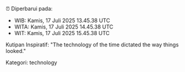 ⏰ Diperbarui pada:
- WIB: Kamis, 17 Juli 2025 13.45.38 UTC
- WITA: Kamis, 17 Juli 2025 14.45.38 UTC
- WIT: Kamis, 17 Juli 2025 15.45.38 UTC

Kutipan Inspiratif:
"The technology of the time dictated the way things looked."


Kategori: technology


